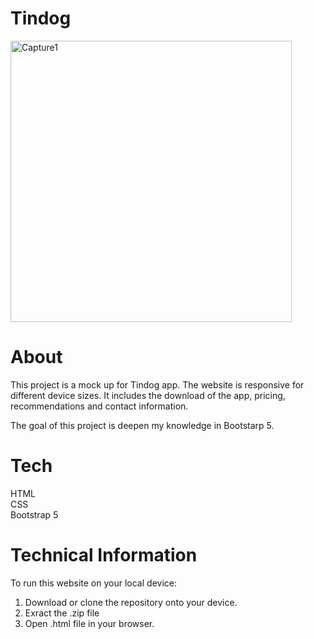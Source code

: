 # Tindog

<img width="450" alt="Capture1" src="https://user-images.githubusercontent.com/42044952/204560662-57802ef6-f2b0-4e36-9d6e-358d6b69d95a.PNG">


# About

This project is a mock up for Tindog app. The website is responsive for different device sizes. 
It includes the download of the app, pricing, recommendations and contact information.

The goal of this project is deepen my knowledge in Bootstarp 5. 

# Tech

HTML <br>
CSS <br>
Bootstrap 5 

# Technical Information

To run this website on your local device:

1. Download or clone the repository onto your device.
2. Exract the .zip file
3. Open .html file in your browser.


